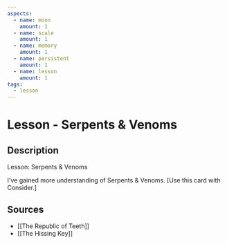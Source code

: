 ```yaml
---
aspects: 
  - name: moon
    amount: 1
  - name: scale
    amount: 1
  - name: memory
    amount: 1
  - name: persistent
    amount: 1
  - name: lesson
    amount: 1
tags:
  - lesson
---
```


# Lesson - Serpents & Venoms

## Description
Lesson: Serpents & Venoms

I've gained more understanding of Serpents & Venoms. [Use this card with Consider.]
## Sources
- [[The Republic of Teeth]]
- [[The Hissing Key]]